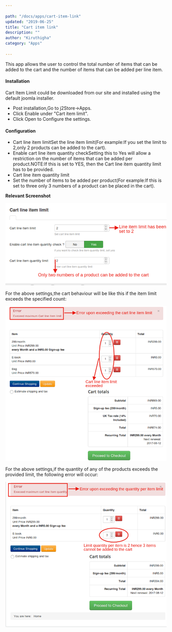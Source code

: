 ```yaml
---

path: "/docs/apps/cart-item-link"
updated: "2019-06-25"
title: "Cart item link"
description: ""
author: "Kiruthigha"
category: "Apps"

---
```



This app allows the user to control the total number of items that can be added to the cart and the number of items that can be added per line item.

#### Installation

Cart Item Limit could be downloaded from our site and installed using the default joomla installer.

- Post installation,Go to j2Store->Apps.
- Click Enable under "Cart item limit".
- Click Open to Configure the settings.



#### Configuration

- Cart line item limitSet the line item limit(For example:If you set the limit to 2,only 2 products can be added to the cart).
- Enable cart line item quantity checkSetting this to Yes will allow a restriction on the number of items that can be added per product.NOTE:If this is set to YES, then the Cart line item quantity limit has to be provided.
- Cart line item quantity limit
- Set the number of items to be added per product(For example:If this is set to three only 3 numbers of a product can be placed in the cart).


**Relevant Screenshot**



![cil01](https://raw.githubusercontent.com/j2store/doc-images/master//apps/cart_item_limit/cartitemlimit01.png)

For the above settings,the cart behaviour will be like this if the item limit exceeds the specified count:

![cli02](https://raw.githubusercontent.com/j2store/doc-images/master//apps/cart_item_limit/cartitemlimititmfront02.png)

For the above settings,if the quantity of any of the products exceeds the provided limit, the following error will occur:


![](https://raw.githubusercontent.com/j2store/doc-images/master//apps/cart_item_limit/cartitemlimitqtyfront03.png)

